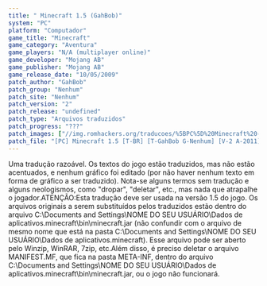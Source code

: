 ```yaml
---
title: " Minecraft 1.5 (GahBob)"
system: "PC"
platform: "Computador"
game_title: "Minecraft"
game_category: "Aventura"
game_players: "N/A (multiplayer online)"
game_developer: "Mojang AB"
game_publisher: "Mojang AB"
game_release_date: "10/05/2009"
patch_author: "GahBob"
patch_group: "Nenhum"
patch_site: "Nenhum"
patch_version: "2"
patch_release: "undefined"
patch_type: "Arquivos traduzidos"
patch_progress: "???"
patch_images: ["//img.romhackers.org/traducoes/%5BPC%5D%20Minecraft%20-%20GahBob%20-%201.png","//img.romhackers.org/traducoes/%5BPC%5D%20Minecraft%20-%20GahBob%20-%202.png","//img.romhackers.org/traducoes/%5BPC%5D%20Minecraft%20-%20GahBob%20-%203.png"]
patch_file: "[PC] Minecraft 1.5 [T-BR] [T-GahBob G-Nenhum] [V-2 A-2011].rar"
---
```

Uma tradução razoável. Os textos do jogo estão traduzidos, mas não estão acentuados, e nenhum gráfico foi editado (por não haver nenhum texto em forma de gráfico a ser traduzido). Nota-se alguns termos sem tradução e alguns neologismos, como "dropar", "deletar", etc., mas nada que atrapalhe o jogador.ATENÇÃO:Esta tradução deve ser usada na versão 1.5 do jogo. Os arquivos originais a serem substituídos pelos traduzidos estão dentro do arquivo C:\Documents and Settings\NOME DO SEU USUÁRIO\Dados de aplicativos\.minecraft\bin\minecraft.jar (não confundir com o arquivo de mesmo nome que está na pasta C:\Documents and Settings\NOME DO SEU USUÁRIO\Dados de aplicativos\.minecraft\). Esse arquivo pode ser aberto pelo Winzip, WinRAR, 7zip, etc.Além disso, é preciso deletar o arquivo MANIFEST.MF, que fica na pasta META-INF, dentro do arquivo C:\Documents and Settings\NOME DO SEU USUÁRIO\Dados de aplicativos\.minecraft\bin\minecraft.jar, ou o jogo não funcionará.